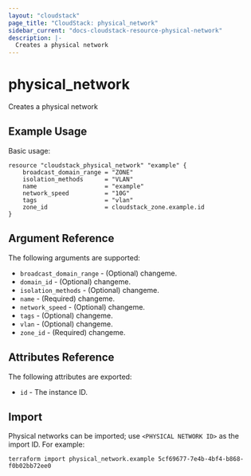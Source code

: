 ```yaml
---
layout: "cloudstack"
page_title: "CloudStack: physical_network"
sidebar_current: "docs-cloudstack-resource-physical-network"
description: |-
  Creates a physical network
---
```


# physical_network

Creates a physical network

## Example Usage

Basic usage:

```hcl
resource "cloudstack_physical_network" "example" {
	broadcast_domain_range = "ZONE"
	isolation_methods      = "VLAN"
	name                   = "example"
	network_speed          = "10G"
	tags                   = "vlan"
	zone_id                = cloudstack_zone.example.id
}
```

## Argument Reference

The following arguments are supported:

* `broadcast_domain_range` - (Optional) changeme.
* `domain_id` - (Optional) changeme.
* `isolation_methods` - (Optional) changeme.
* `name` - (Required) changeme.
* `network_speed` - (Optional) changeme.
* `tags` - (Optional) changeme.
* `vlan` - (Optional) changeme.
* `zone_id` - (Required) changeme.


## Attributes Reference

The following attributes are exported:

* `id` - The instance ID.


## Import

Physical networks can be imported; use `<PHYSICAL NETWORK ID>` as the import ID. For
example:

```shell
terraform import physical_network.example 5cf69677-7e4b-4bf4-b868-f0b02bb72ee0
```
